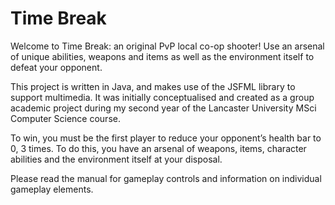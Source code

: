 # Time Break
Welcome to Time Break: an original PvP local co-op shooter! Use an arsenal of unique abilities, weapons and items as well as the environment itself to defeat your opponent.

This project is written in Java, and makes use of the JSFML library to support multimedia. It was initially conceptualised and created as a group academic project during my second year of the Lancaster University MSci Computer Science course.

To win, you must be the first player to reduce your opponent’s health bar to 0, 3 times. To do this, you have an arsenal of weapons, items, character abilities and the environment itself at your disposal.

Please read the manual for gameplay controls and information on individual gameplay elements.
